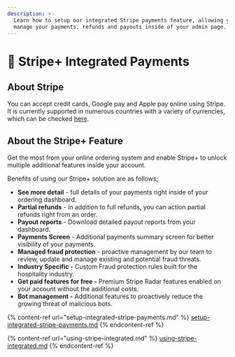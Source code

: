 ```yaml
---
description: >-
  Learn how to setup our integrated Stripe payments feature, allowing you to
  manage your payments, refunds and payouts inside of your admin page.
---
```


# 🔐 Stripe+ Integrated Payments

## About Stripe

You can accept credit cards, Google pay and Apple pay online using Stripe. It is currently supported in numerous countries with a variety of currencies, which can be checked [here](https://stripe.com/global).

## **About the Stripe+ Feature**

Get the most from your online ordering system and enable Stripe+ to unlock multiple additional features inside your account.&#x20;

Benefits of using our Stripe+ solution are as follows;

* **See more detail** - full details of your payments right inside of your ordering dashboard.
* **Partial refunds** - in addition to full refunds, you can action partial refunds right from an order.
* **Payout reports** - Download detailed payout reports from your dashboard.
* **Payments Screen** - Additional payments summary screen for better visibility of your payments.
* **Managed fraud protection** - proactive management by our team to review, update and manage existing and potential fraud threats.
* **Industry Specific -** Custom Fraud protection rules built for the hospitality industry.
* **Get paid features for free -** Premium Stripe Radar features enabled on your account without the additional costs.
* **Bot management -** Additional features to proactively reduce the growing threat of malicious bots.

{% content-ref url="setup-integrated-stripe-payments.md" %}
[setup-integrated-stripe-payments.md](setup-integrated-stripe-payments.md)
{% endcontent-ref %}

{% content-ref url="using-stripe-integrated.md" %}
[using-stripe-integrated.md](using-stripe-integrated.md)
{% endcontent-ref %}
